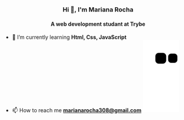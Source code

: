 <h3 align="center">Hi 👋, I'm Mariana Rocha</h3>
<h4 align="center">A web development studant at Trybe</h4>

- 🌱 I’m currently learning **Html, Css, JavaScript**
- 📫 How to reach me **marianarocha308@gmail.com**
 ![Snake animation](https://github.com/vixemari/vixemari/blob/output/github-contribution-grid-snake.svg)



